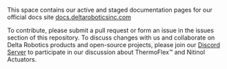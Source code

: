 This space contains our active and staged documentation pages for our official docs site [docs.deltaroboticsinc.com](https://docs.deltaroboticsinc.com)

To contribute, please submit a pull request or form an issue in the issues section of this repository.  To discuss changes with us and collaborate on Delta Robotics products and open-source projects, please join our [Discord Server](https://discord.gg/DVpnTzzYqr) to participate in our discussion about ThermoFlex™ and Nitinol Actuators.
